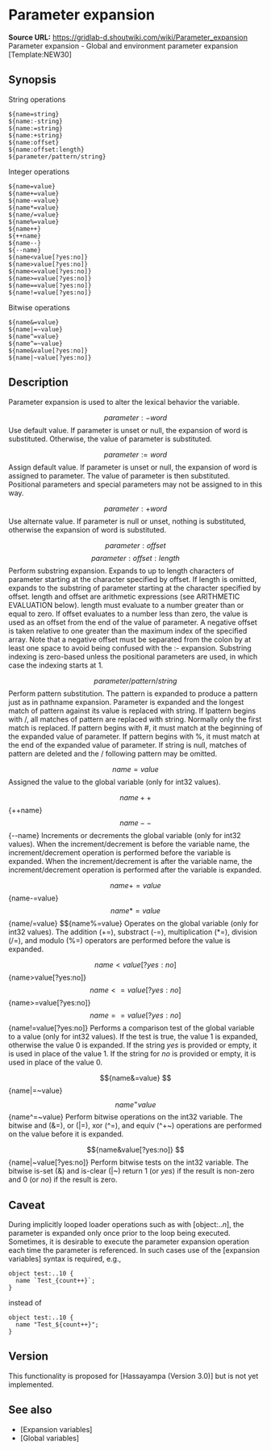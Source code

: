 # Parameter expansion

**Source URL:** https://gridlab-d.shoutwiki.com/wiki/Parameter_expansion
Parameter expansion \- Global and environment parameter expansion [Template:NEW30]

## Synopsis

String operations
    
    
    ${name=string}
    ${name:-string}
    ${name:=string}
    ${name:+string}
    ${name:offset}
    ${name:offset:length}
    ${parameter/pattern/string}
    
    

Integer operations
    
    
    ${name=value}
    ${name+=value}
    ${name-=value}
    ${name*=value}
    ${name/=value} 
    ${name%=value}
    ${name++}
    ${++name}
    ${name--}
    ${--name}
    ${name<value[?yes:no]}
    ${name>value[?yes:no]}
    ${name<=value[?yes:no]}
    ${name>=value[?yes:no]}
    ${name==value[?yes:no]}
    ${name!=value[?yes:no]}
    

Bitwise operations
    
    
    ${name&=value}
    ${name|=~value} 
    ${name^=value} 
    ${name^=~value} 
    ${name&value[?yes:no]} 
    ${name|~value[?yes:no]} 
    

## Description

Parameter expansion is used to alter the lexical behavior the variable. 

$${parameter:-word}$$
    Use default value. If parameter is unset or null, the expansion of word is substituted. Otherwise, the value of parameter is substituted.

$${parameter:=word}$$
    Assign default value. If parameter is unset or null, the expansion of word is assigned to parameter. The value of parameter is then substituted. Positional parameters and special parameters may not be assigned to in this way.

$${parameter:+word}$$
    Use alternate value. If parameter is null or unset, nothing is substituted, otherwise the expansion of word is substituted.

$${parameter:offset}$$
$${parameter:offset:length}$$
    Perform substring expansion. Expands to up to length characters of parameter starting at the character specified by offset. If length is omitted, expands to the substring of parameter starting at the character specified by offset. length and offset are arithmetic expressions (see ARITHMETIC EVALUATION below). length must evaluate to a number greater than or equal to zero. If offset evaluates to a number less than zero, the value is used as an offset from the end of the value of parameter. A negative offset is taken relative to one greater than the maximum index of the specified array. Note that a negative offset must be separated from the colon by at least one space to avoid being confused with the :- expansion. Substring indexing is zero-based unless the positional parameters are used, in which case the indexing starts at 1.

$${parameter/pattern/string}$$
    Perform pattern substitution. The pattern is expanded to produce a pattern just as in pathname expansion. Parameter is expanded and the longest match of pattern against its value is replaced with string. If Ipattern begins with /, all matches of pattern are replaced with string. Normally only the first match is replaced. If pattern begins with #, it must match at the beginning of the expanded value of parameter. If pattern begins with %, it must match at the end of the expanded value of parameter. If string is null, matches of pattern are deleted and the / following pattern may be omitted.

$${name=value}$$
    Assigned the value to the global variable (only for int32 values).

$${name++}
$${++name}
$${name--}
$${--name}
    Increments or decrements the global variable (only for int32 values). When the increment/decrement is before the variable name, the increment/decrement operation is performed before the variable is expanded. When the increment/decrement is after the variable name, the increment/decrement operation is performed after the variable is expanded.

$${name+=value}
$${name-=value}
$${name*=value}
$${name/=value}
$${name%=value}
    Operates on the global variable (only for int32 values). The addition (+=), substract (-=), multiplication (*=), division (/=), and modulo (%=) operators are performed before the value is expanded.

$${name<value[?yes:no]}
$${name>value[?yes:no]}
$${name<=value[?yes:no]}
$${name>=value[?yes:no]}
$${name==value[?yes:no]}
$${name!=value[?yes:no]}
    Performs a comparison test of the global variable to a value (only for int32 values). If the test is true, the value 1 is expanded, otherwise the value 0 is expanded. If the string _yes_ is provided or empty, it is used in place of the value 1. If the string for _no_ is provided or empty, it is used in place of the value 0.

$${name&=value}
$${name|=~value}
$${name^=value}
$${name^=~value}
    Perform bitwise operations on the int32 variable. The bitwise and (&=), or (|=), xor (^=), and equiv (^+~) operations are performed on the value before it is expanded.

$${name&value[?yes:no]}
$${name|~value[?yes:no]}
    Perform bitwise tests on the int32 variable. The bitwise is-set (&) and is-clear (|~) return 1 (or _yes_) if the result is non-zero and 0 (or _no_) if the result is zero.

## Caveat

During implicitly looped loader operations such as with [object:.._n_], the parameter is expanded only once prior to the loop being executed. Sometimes, it is desirable to execute the parameter expansion operation each time the parameter is referenced. In such cases use of the [expansion variables] syntax is required, e.g., 
    
    
    object test:..10 {
      name `Test_{count++}`;
    }
    

instead of 
    
    
    object test:..10 {
      name "Test_${count++}";
    }
    

## Version

This functionality is proposed for [Hassayampa (Version 3.0)] but is not yet implemented. 

## See also

  * [Expansion variables]
  * [Global variables]

